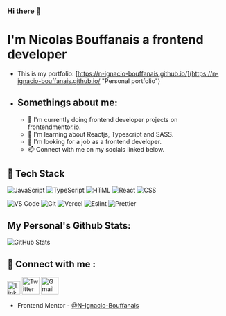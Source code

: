 ### Hi there 👋 

# I'm Nicolas Bouffanais a frontend developer

- This is my portfolio: [https://n-ignacio-bouffanais.github.io/](https://n-ignacio-bouffanais.github.io/ "Personal portfolio")
* ## Somethings about me:
    * 📗 I'm currently doing frontend developer projects on frontendmentor.io.
    * 📖 I'm learning about Reactjs, Typescript and SASS.
    * 🔎 I'm looking for a job as a frontend developer.
    * 📫 Connect with  me on my socials linked below.


## 💼 Tech Stack
![JavaScript](https://img.shields.io/badge/-javascript-F7DF1E?&style=for-the-badge&logo=javascript&logoColor=black) ![TypeScript](https://img.shields.io/npm/types/typescript?label=%20&logo=typescript&logoColor=black&style=for-the-badge)
![HTML](https://img.shields.io/badge/HTML5-E34F26?style=for-the-badge&logo=html5&logoColor=white) ![React](https://img.shields.io/badge/-ReactJS-grey?&style=for-the-badge&logo=react&logoColor=61DAFB) ![CSS](https://img.shields.io/badge/-css3-1572B6?&style=for-the-badge&logo=css3&logoColor=white)

![VS Code](https://img.shields.io/badge/-VSCode-007ACC?&style=for-the-badge&logo=visual-studio-code&logoColor=white) ![Git](https://img.shields.io/badge/-Git-F05032?&style=for-the-badge&logo=git&logoColor=white) ![Vercel](https://img.shields.io/badge/Vercel-000000?style=for-the-badge&logo=vercel&logoColor=white) ![Eslint](https://img.shields.io/badge/eslint-3A33D1?style=for-the-badge&logo=eslint&logoColor=white) ![Prettier](https://img.shields.io/badge/prettier-1A2C34?style=for-the-badge&logo=prettier&logoColor=F7BA3E)

## My Personal's Github Stats:
![GitHub Stats](https://github-readme-stats.vercel.app/api?username=N-Ignacio-Bouffanais&theme=radical)

## 💬 Connect with me : 

<a href="https://www.linkedin.com/in/nicolas-ignacio-bouffanais-lay-941989236//">
  <img src="https://cdn.worldvectorlogo.com/logos/linkedin-icon-2.svg" title="Linkedin" alt="Linkedin Account" width="30"/>
</a>
<a href="https://twitter.com/N_Bouffanais">
  <img src="https://cdn.worldvectorlogo.com/logos/twitter-6.svg" title="Twitter" alt="Twitter Account" width="40"/>
</a>
<a href="n.ignacio.bouffanais@gmail.com">
  <img src="https://cdn.worldvectorlogo.com/logos/gmail-icon-2.svg" title="Gmail" alt="Gmail Account" width="40"/>
</a>

- Frontend Mentor - [@N-Ignacio-Bouffanais](https://www.frontendmentor.io/profile/N-Ignacio-Bouffanais)